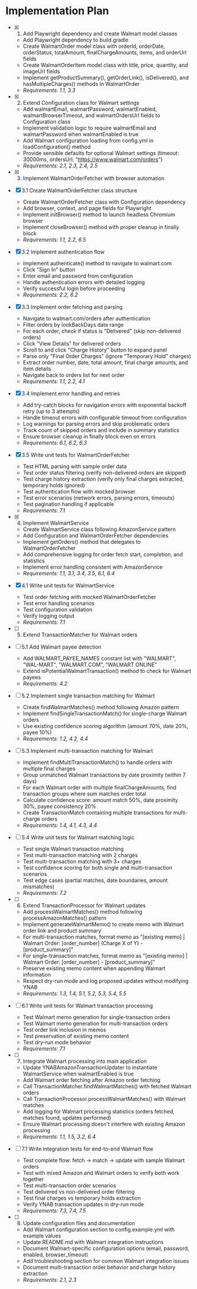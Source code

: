 # Implementation Plan

- [x] 1. Add Playwright dependency and create Walmart model classes
  - Add Playwright dependency to build.gradle
  - Create WalmartOrder model class with orderId, orderDate, orderStatus, totalAmount, finalChargeAmounts, items, and orderUrl fields
  - Create WalmartOrderItem model class with title, price, quantity, and imageUrl fields
  - Implement getProductSummary(), getOrderLink(), isDelivered(), and hasMultipleCharges() methods in WalmartOrder
  - _Requirements: 1.1, 3.3_

- [x] 2. Extend Configuration class for Walmart settings
  - Add walmartEmail, walmartPassword, walmartEnabled, walmartBrowserTimeout, and walmartOrdersUrl fields to Configuration class
  - Implement validation logic to require walmartEmail and walmartPassword when walmartEnabled is true
  - Add Walmart configuration loading from config.yml in loadConfiguration() method
  - Provide sensible defaults for optional Walmart settings (timeout: 30000ms, ordersUrl: "https://www.walmart.com/orders")
  - _Requirements: 2.1, 2.3, 2.4, 2.5_

- [x] 3. Implement WalmartOrderFetcher with browser automation
- [x] 3.1 Create WalmartOrderFetcher class structure
  - Create WalmartOrderFetcher class with Configuration dependency
  - Add browser, context, and page fields for Playwright
  - Implement initBrowser() method to launch headless Chromium browser
  - Implement closeBrowser() method with proper cleanup in finally block
  - _Requirements: 1.1, 2.2, 6.5_

- [x] 3.2 Implement authentication flow
  - Implement authenticate() method to navigate to walmart.com
  - Click "Sign In" button
  - Enter email and password from configuration
  - Handle authentication errors with detailed logging
  - Verify successful login before proceeding
  - _Requirements: 2.2, 6.2_

- [x] 3.3 Implement order fetching and parsing
  - Navigate to walmart.com/orders after authentication
  - Filter orders by lookBackDays date range
  - For each order, check if status is "Delivered" (skip non-delivered orders)
  - Click "View Details" for delivered orders
  - Scroll to and click "Charge History" button to expand panel
  - Parse only "Final Order Charges" (ignore "Temporary Hold" charges)
  - Extract order number, date, total amount, final charge amounts, and item details
  - Navigate back to orders list for next order
  - _Requirements: 1.1, 2.2, 4.1_

- [x] 3.4 Implement error handling and retries
  - Add try-catch blocks for navigation errors with exponential backoff retry (up to 3 attempts)
  - Handle timeout errors with configurable timeout from configuration
  - Log warnings for parsing errors and skip problematic orders
  - Track count of skipped orders and include in summary statistics
  - Ensure browser cleanup in finally block even on errors
  - _Requirements: 6.1, 6.2, 6.3_

- [x] 3.5 Write unit tests for WalmartOrderFetcher
  - Test HTML parsing with sample order data
  - Test order status filtering (verify non-delivered orders are skipped)
  - Test charge history extraction (verify only final charges extracted, temporary holds ignored)
  - Test authentication flow with mocked browser
  - Test error scenarios (network errors, parsing errors, timeouts)
  - Test pagination handling if applicable
  - _Requirements: 7.1_

- [x] 4. Implement WalmartService
  - Create WalmartService class following AmazonService pattern
  - Add Configuration and WalmartOrderFetcher dependencies
  - Implement getOrders() method that delegates to WalmartOrderFetcher
  - Add comprehensive logging for order fetch start, completion, and statistics
  - Implement error handling consistent with AmazonService
  - _Requirements: 1.1, 3.1, 3.4, 3.5, 6.1, 6.4_

- [x] 4.1 Write unit tests for WalmartService
  - Test order fetching with mocked WalmartOrderFetcher
  - Test error handling scenarios
  - Test configuration validation
  - Verify logging output
  - _Requirements: 7.1_

- [ ] 5. Extend TransactionMatcher for Walmart orders
- [ ] 5.1 Add Walmart payee detection
  - Add WALMART_PAYEE_NAMES constant list with "WALMART", "WAL-MART", "WALMART.COM", "WALMART ONLINE"
  - Extend isPotentialWalmartTransaction() method to check for Walmart payees
  - _Requirements: 4.2_

- [ ] 5.2 Implement single transaction matching for Walmart
  - Create findWalmartMatches() method following Amazon pattern
  - Implement findSingleTransactionMatch() for single-charge Walmart orders
  - Use existing confidence scoring algorithm (amount 70%, date 20%, payee 10%)
  - _Requirements: 1.2, 4.2, 4.4_

- [ ] 5.3 Implement multi-transaction matching for Walmart
  - Implement findMultiTransactionMatch() to handle orders with multiple final charges
  - Group unmatched Walmart transactions by date proximity (within 7 days)
  - For each Walmart order with multiple finalChargeAmounts, find transaction groups where sum matches order total
  - Calculate confidence score: amount match 50%, date proximity 30%, payee consistency 20%
  - Create TransactionMatch containing multiple transactions for multi-charge orders
  - _Requirements: 1.4, 4.1, 4.3, 4.4_

- [ ] 5.4 Write unit tests for Walmart matching logic
  - Test single Walmart transaction matching
  - Test multi-transaction matching with 2 charges
  - Test multi-transaction matching with 3+ charges
  - Test confidence scoring for both single and multi-transaction scenarios
  - Test edge cases (partial matches, date boundaries, amount mismatches)
  - _Requirements: 7.2_

- [ ] 6. Extend TransactionProcessor for Walmart updates
  - Add processWalmartMatches() method following processAmazonMatches() pattern
  - Implement generateWalmartMemo() to create memo with Walmart order link and product summary
  - For multi-transaction matches, format memo as "[existing memo] | Walmart Order: [order_number] (Charge X of Y) - [product_summary]"
  - For single-transaction matches, format memo as "[existing memo] | Walmart Order: [order_number] - [product_summary]"
  - Preserve existing memo content when appending Walmart information
  - Respect dry-run mode and log proposed updates without modifying YNAB
  - _Requirements: 1.3, 1.4, 5.1, 5.2, 5.3, 5.4, 5.5_

- [ ] 6.1 Write unit tests for Walmart transaction processing
  - Test Walmart memo generation for single-transaction orders
  - Test Walmart memo generation for multi-transaction orders
  - Test order link inclusion in memos
  - Test preservation of existing memo content
  - Test dry-run mode behavior
  - _Requirements: 7.1_

- [ ] 7. Integrate Walmart processing into main application
  - Update YNABAmazonTransactionUpdater to instantiate WalmartService when walmartEnabled is true
  - Add Walmart order fetching after Amazon order fetching
  - Call TransactionMatcher.findWalmartMatches() with fetched Walmart orders
  - Call TransactionProcessor.processWalmartMatches() with Walmart matches
  - Add logging for Walmart processing statistics (orders fetched, matches found, updates performed)
  - Ensure Walmart processing doesn't interfere with existing Amazon processing
  - _Requirements: 1.1, 1.5, 3.2, 6.4_

- [ ] 7.1 Write integration tests for end-to-end Walmart flow
  - Test complete flow: fetch → match → update with sample Walmart orders
  - Test with mixed Amazon and Walmart orders to verify both work together
  - Test multi-transaction order scenarios
  - Test delivered vs non-delivered order filtering
  - Test final charges vs temporary holds extraction
  - Verify YNAB transaction updates in dry-run mode
  - _Requirements: 7.3, 7.4, 7.5_

- [ ] 8. Update configuration files and documentation
  - Add Walmart configuration section to config.example.yml with example values
  - Update README.md with Walmart integration instructions
  - Document Walmart-specific configuration options (email, password, enabled, browser_timeout)
  - Add troubleshooting section for common Walmart integration issues
  - Document multi-transaction order behavior and charge history extraction
  - _Requirements: 2.1, 2.3_
